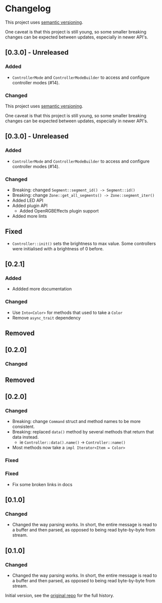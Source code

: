 # Changelog

This project uses [semantic versioning](https://semver.org/).

One caveat is that this project is still young, so some smaller breaking changes can be expected between updates, especially in newer API's.

<!--
  ### Added
  ### Changed
  ### Deprecated
  ### Removed
  ### Fixed
  ### Security
 -->

## [0.3.0] - Unreleased

### Added

- `ControllerMode` and `ControllerModeBuilder` to access and configure controller modes (#14).

### Changed
This project uses [semantic versioning](https://semver.org/).

One caveat is that this project is still young, so some smaller breaking changes can be expected between updates, especially in newer API's.

<!--
  ### Added
  ### Changed
  ### Deprecated
  ### Removed
  ### Fixed
  ### Security
 -->

## [0.3.0] - Unreleased

### Added

- `ControllerMode` and `ControllerModeBuilder` to access and configure controller modes (#14).

### Changed

- Breaking: changed `Segment::segment_id() -> Segment::id()`
- Breaking: change `Zone::get_all_segments() -> Zone::segment_iter()`
- Added LED API
- Added plugin API
  - Added OpenRGBEffects plugin support
- Added more lints

## Fixed

- `Controller::init()` sets the brightness to max value. Some controllers were initialised with a brightness of 0 before.

## [0.2.1]

### Added

- Addded more documentation

### Changed

- Use `Into<Color>` for methods that used to take a `Color`
- Remove `async_trait` dependency

## Removed

## [0.2.0]

### Changed
## Removed

## [0.2.0]

### Changed

- Breaking: change `Command` struct and method names to be more consistent.
- Breaking: replaced `data()` method by several methods that return that data instead.
  - ie `Controller::data().name()` -> `Controller::name()`
- Most methods now take a `impl Iterator<Item = Color>`

### Fixed


### Fixed

- Fix some broken links in docs

## [0.1.0]

### Changed

- Changed the way parsing works. In short, the entire message is read to a buffer and then parsed, as opposed to being read byte-by-byte from stream.
## [0.1.0]

### Changed

- Changed the way parsing works. In short, the entire message is read to a buffer and then parsed, as opposed to being read byte-by-byte from stream.

Initial version, see the [original repo](https://github.com/nicoulaj/openrgb-rs) for the full history.
